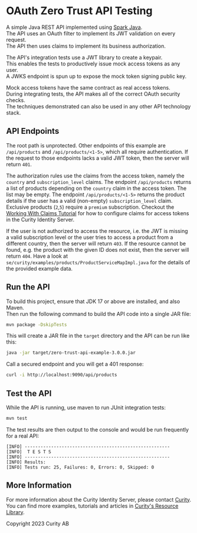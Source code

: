 # OAuth Zero Trust API Testing

A simple Java REST API implemented using [Spark Java](http://sparkjava.com).\
The API uses an OAuth filter to implement its JWT validation on every request.\
The API then uses claims to implement its business  authorization.

The API's integration tests use a JWT library to create a keypair.\
This enables the tests to productively issue mock access tokens as any user.\
A JWKS endpoint is spun up to expose the mock token signing public key.

Mock access tokens have the same contract as real access tokens.\
During integrating tests, the API makes all of the correct OAuth security checks.\
The techniques demonstrated can also be used in any other API technology stack.

## API Endpoints

The root path is unprotected. 
Other endpoints of this example are `/api/products` and `/api/products/<1-5>`, which all require authentication. 
If the request to those endpoints lacks a valid JWT token, then the server will return `401`. 

The authorization rules use the claims from the access token, namely the `country` and `subscription_level` claims. 
The endpoint `/api/products` returns a list of products depending on the `country` claim in the access token. The list may be empty. 
The endpoint `/api/products/<1-5>` returns the product details if the user has a valid (non-empty) `subscription_level` claim. Exclusive products (`2`,`5`) require a `premium` subscription. 
Checkout the [Working With Claims Tutorial](https://curity.io/resources/learn/working-with-claims/) for how to configure claims for access tokens in the Curity Identity Server.

If the user is not authorized to access the resource, i.e. the JWT is missing a valid subscription level or the user tries to access a product from a different country, then the server will return `403`. 
If the resource cannot be found, e.g. the product with the given ID does not exist, then the server will return `404`. 
Have a look at `se/curity/examples/products/ProductServiceMapImpl.java` for the details of the provided example data.

## Run the API

To build this project, ensure that JDK 17 or above are installed, and also Maven.\
Then run the following command to build the API code into a single JAR file:

```bash
mvn package -DskipTests
```

This will create a JAR file in the `target` directory and the API can be run like this:

```bash
java -jar target/zero-trust-api-example-3.0.0.jar
```

Call a secured endpoint and you will get a 401 response:

```bash
curl -i http://localhost:9090/api/products
```

## Test the API

While the API is running, use maven to run JUnit integration tests:

```bash
mvn test
```

The test results are then output to the console and would be run frequently for a real API:

```text
[INFO] -------------------------------------------------------
[INFO]  T E S T S
[INFO] -------------------------------------------------------
[INFO] Results:
[INFO] Tests run: 25, Failures: 0, Errors: 0, Skipped: 0
```

## More Information

For more information about the Curity Identity Server, please contact [Curity](https://curity.io). 
You can find more examples, tutorials and articles in [Curity's Resource Library](https://curity.io/resources). 

Copyright 2023 Curity AB